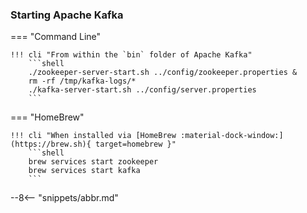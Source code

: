 <!-- SPDX-License-Identifier: CC-BY-4.0 -->
<!-- Copyright Contributors to the Egeria project 2020. -->

### Starting Apache Kafka

=== "Command Line"

    !!! cli "From within the `bin` folder of Apache Kafka"
        ```shell
        ./zookeeper-server-start.sh ../config/zookeeper.properties &
        rm -rf /tmp/kafka-logs/*
        ./kafka-server-start.sh ../config/server.properties
        ```

=== "HomeBrew"

    !!! cli "When installed via [HomeBrew :material-dock-window:](https://brew.sh){ target=homebrew }"
        ```shell
        brew services start zookeeper
        brew services start kafka
        ```

--8<-- "snippets/abbr.md"

